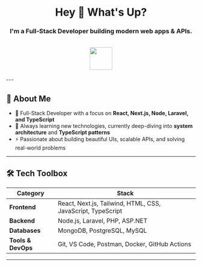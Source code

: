 <h1 align="center">Hey 👋 What's Up?</h1>
<h3 align="center">I'm a Full-Stack Developer building modern web apps & APIs.</h3>

<br/>

<div align="center">
  <img src="https://skillicons.dev/icons?i=react,nextjs,tailwind,nodejs,laravel,php,asp,ts,js,html,css,mongodb,postgres,mysql" height="60" />
</div>

<br/>
<!--
<div align="center">
  <a href="https://linkedin.com/in/your-link" target="_blank">
    <img src="https://img.shields.io/static/v1?message=LinkedIn&logo=linkedin&label=&color=0077B5&logoColor=white&style=for-the-badge" height="25"/>
  </a>
  <a href="https://twitter.com/your-handle" target="_blank">
    <img src="https://img.shields.io/static/v1?message=Twitter&logo=twitter&label=&color=1DA1F2&logoColor=white&style=for-the-badge" height="25"/>
  </a>
  <a href="https://dev.to/your-profile" target="_blank">
    <img src="https://img.shields.io/static/v1?message=Dev.to&logo=dev.to&label=&color=0A0A0A&logoColor=white&style=for-the-badge" height="25"/>
  </a>
</div>
-->
---

## 🧠 About Me

- 💼 Full-Stack Developer with a focus on **React, Next.js, Node, Laravel, and TypeScript**
- 🧠 Always learning new technologies, currently deep-diving into **system architecture** and **TypeScript patterns**
- ⚡ Passionate about building beautiful UIs, scalable APIs, and solving real-world problems

---

## 🛠️ Tech Toolbox

| Category        | Stack                                                                 |
|----------------|-----------------------------------------------------------------------|
| **Frontend**    | React, Next.js, Tailwind, HTML, CSS, JavaScript, TypeScript          |
| **Backend**     | Node.js, Laravel, PHP, ASP.NET                                        |
| **Databases**   | MongoDB, PostgreSQL, MySQL                                            |
| **Tools & DevOps** | Git, VS Code, Postman, Docker, GitHub Actions                    |

---

